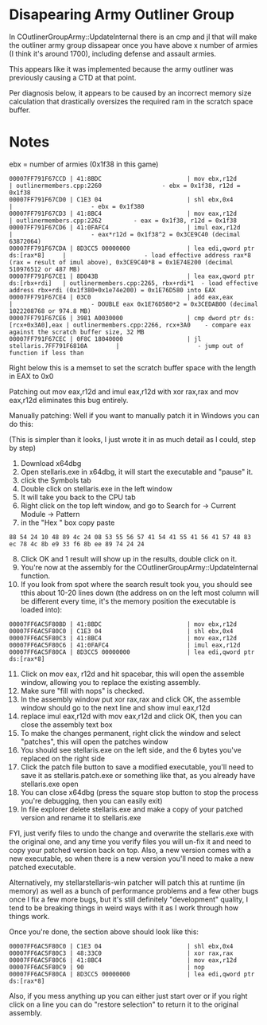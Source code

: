 # Disapearing Army Outliner Group

In COutlinerGroupArmy::UpdateInternal there is an cmp and jl that will make the outliner army group dissapear once you have above x number of armies (I think it's around 1700), including defense and assault armies.

This appears like it was implemented because the army outliner was previously causing a CTD at that point. 

Per diagnosis below, it appears to be caused by an incorrect memory size calculation that drastically oversizes the required ram in the scratch space buffer.



# Notes


ebx = number of armies (0x1f38 in this game)
```
00007FF791F67CCD | 41:8BDC                        | mov ebx,r12d                     | outlinermembers.cpp:2260              	- ebx = 0x1f38, r12d = 0x1f38
00007FF791F67CD0 | C1E3 04                        | shl ebx,0x4                      |						- ebx = 0x1f380
00007FF791F67CD3 | 41:8BC4                        | mov eax,r12d                     | outlinermembers.cpp:2262			- eax = 0x1f38, r12d = 0x1f38
00007FF791F67CD6 | 41:0FAFC4                      | imul eax,r12d                    |						- eax*r12d = 0x1f38^2 = 0x3CE9C40 (decimal 63872064)
00007FF791F67CDA | 8D3CC5 00000000                | lea edi,qword ptr ds:[rax*8]     |						- load effective address rax*8 (rax = result of imul above), 0x3CE9C40*8 = 0x1E74E200 (decimal 510976512 or 487 MB)
00007FF791F67CE1 | 8D043B                         | lea eax,qword ptr ds:[rbx+rdi]   | outlinermembers.cpp:2265, rbx+rdi*1	- load effective address rbx+rdi (0x1f380+0x1e74e200) = 0x1E76D580 into EAX
00007FF791F67CE4 | 03C0                           | add eax,eax                      |						- DOUBLE eax 0x1E76D580*2 = 0x3CEDAB00 (decimal 1022208768 or 974.8 MB)
00007FF791F67CE6 | 3981 A0030000                  | cmp dword ptr ds:[rcx+0x3A0],eax | outlinermembers.cpp:2266, rcx+3A0	- compare eax against the scratch buffer size, 32 MB
00007FF791F67CEC | 0F8C 18040000                  | jl stellaris.7FF791F6810A        |						- jump out of function if less than
```
Right below this is a memset to set the scratch buffer space with the length in EAX to 0x0

Patching out mov eax,r12d and imul eax,r12d with xor rax,rax and mov eax,r12d eliminates this bug entirely.


Manually patching:
Well if you want to manually patch it in Windows you can do this:



(This is simpler than it looks, I just wrote it in as much detail as I could, step by step)



1. Download x64dbg
2. Open stellaris.exe in x64dbg, it will start the executable and "pause" it.
3. click the Symbols tab
4. Double click on stellaris.exe in the left window
5. It will take you back to the CPU tab
6. Right click on the top left window, and go to Search for -> Current Module -> Pattern
7. in the "Hex " box copy paste

```
88 54 24 10 48 89 4c 24 08 53 55 56 57 41 54 41 55 41 56 41 57 48 83 ec 78 4c 8b e9 33 f6 8b ee 89 74 24 24
```

8. Click OK and 1 result will show up in the results, double click on it.
9. You're now at the assembly for the COutlinerGroupArmy::UpdateInternal function.
10. If you look from spot where the search result took you, you should see tthis about 10-20 lines down (the address on on the left most column will be different every time, it's the memory position the executable is loaded into):

```
00007FF6AC5F80BD | 41:8BDC                        | mov ebx,r12d
00007FF6AC5F80C0 | C1E3 04                        | shl ebx,0x4
00007FF6AC5F80C3 | 41:8BC4                        | mov eax,r12d
00007FF6AC5F80C6 | 41:0FAFC4                      | imul eax,r12d 
00007FF6AC5F80CA | 8D3CC5 00000000                | lea edi,qword ptr ds:[rax*8] 
```

11. Click on mov eax, r12d and hit spacebar, this will open the assemble window, allowing you to replace the existing assembly.
12. Make sure "fill with nops" is checked.
12. In the assembly window put xor rax,rax and click OK, the assemble window should go to the next line and show imul eax,r12d
13. replace imul eax,r12d with mov eax,r12d and click OK, then you can close the assembly text box
14. To make the changes permanent, right click the window and select "patches", this will open the patches window
15. You should see stellaris.exe on the left side, and the 6 bytes you've replaced on the right side
16. Click the patch file button to save a modified executable, you'll need to save it as stellaris.patch.exe or something like that, as you already have stellaris.exe open
17. You can close x64dbg (press the square stop button to stop the process you're debugging, then you can easily exit)
18. In file explorer delete stellaris.exe and make a copy of your patched version and rename it to stellaris.exe



FYI, just verify files to undo the change and overwrite the stellaris.exe with the original one, and any time you verify files you will un-fix it and need to copy your patched version back on top. Also, a new version comes with a new executable, so when there is a new version you'll need to make a new patched executable.



Alternatively, my stellarstellaris-win patcher will patch this at runtime (in memory) as well as a bunch of performance problems and a few other bugs once I fix a few more bugs, but it's still definitely "development" quality, I tend to be breaking things in weird ways with it as I work through how things work.





Once you're done, the section above should look like this:

```
00007FF6AC5F80C0 | C1E3 04                        | shl ebx,0x4 
00007FF6AC5F80C3 | 48:33C0                        | xor rax,rax  
00007FF6AC5F80C6 | 41:8BC4                        | mov eax,r12d 
00007FF6AC5F80C9 | 90                             | nop    
00007FF6AC5F80CA | 8D3CC5 00000000                | lea edi,qword ptr ds:[rax*8]   
```



Also, if you mess anything up you can either just start over or if you right click on a line you can do "restore selection" to return it to the original assembly.
